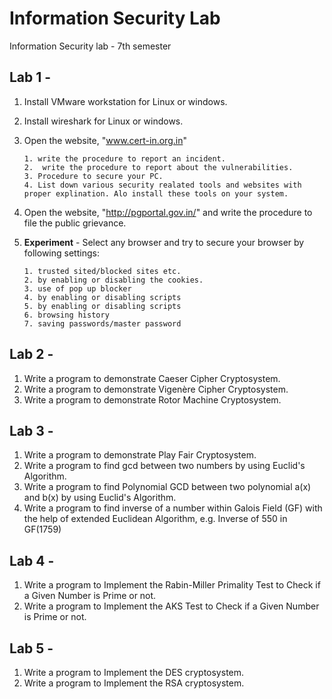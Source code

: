# Information Security Lab
Information Security lab - 7th semester

## Lab 1 -
1. Install VMware workstation for Linux or windows.
2. Install wireshark for Linux or windows.
3. Open the website, "www.cert-in.org.in" 

       1. write the procedure to report an incident.
       2.  write the procedure to report about the vulnerabilities.
       3. Procedure to secure your PC.
       4. List down various security realated tools and websites with proper explination. Alo install these tools on your system.

4. Open the website, "http://pgportal.gov.in/" and write the procedure to file the public grievance.

5. **Experiment** - Select any browser and try to secure your browser by following settings:

       1. trusted sited/blocked sites etc.
       2. by enabling or disabling the cookies.
       3. use of pop up blocker
       4. by enabling or disabling scripts
       5. by enabling or disabling scripts
       6. browsing history
       7. saving passwords/master password
       
## Lab 2 -
1. Write a program to demonstrate Caeser Cipher Cryptosystem.
2. Write a program to demonstrate Vigenère Cipher Cryptosystem.   
3. Write a program to demonstrate Rotor Machine Cryptosystem.

## Lab 3 -
1. Write a program to demonstrate Play Fair Cryptosystem. 
2. Write a program to find gcd between two numbers by using Euclid's Algorithm. 
3. Write a program to find Polynomial GCD between two polynomial a(x) and b(x) by using Euclid's Algorithm. 
4. Write a program to find inverse of a number within Galois Field (GF) with the help of extended Euclidean Algorithm,
   e.g. Inverse of 550 in GF(1759)

## Lab 4 -
1. Write a program to Implement the Rabin-Miller Primality Test to Check if a Given Number is Prime or not.
2. Write a program to Implement the AKS Test to Check if a Given Number is Prime or not.

## Lab 5 -
1. Write a program to Implement the DES cryptosystem.
2.  Write a program to Implement the RSA cryptosystem.
